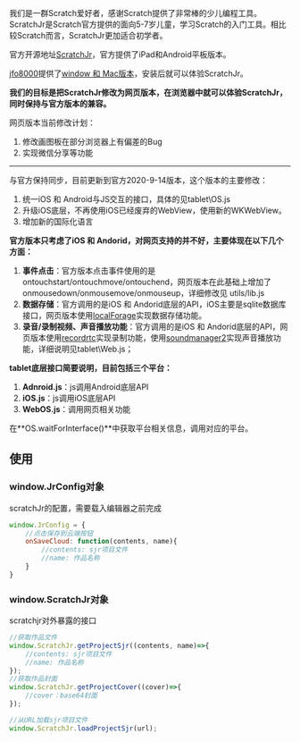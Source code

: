 我们是一群Scratch爱好者，感谢Scratch提供了非常棒的少儿编程工具。
ScratchJr是Scratch官方提供的面向5-7岁儿童，学习Scratch的入门工具。相比较Scratch而言，ScratchJr更加适合初学者。

官方开源地址[ScratchJr](https://github.com/LLK/scratchjr)，官方提供了iPad和Android平板版本。

[jfo8000](https://github.com/jfo8000/ScratchJr-Desktop/)提供了[window 和 Mac版本](https://jfo8000.github.io/ScratchJr-Desktop/)，安装后就可以体验ScratchJr。

**我们的目标是把ScratchJr修改为网页版本，在浏览器中就可以体验ScratchJr，同时保持与官方版本的兼容。**

网页版本当前修改计划：

1. 修改画图板在部分浏览器上有偏差的Bug
2. 实现微信分享等功能

---


与官方保持同步，目前更新到官方2020-9-14版本，这个版本的主要修改：
1. 统一iOS 和 Android与JS交互的接口，具体的见tablet\OS.js
2. 升级iOS底层，不再使用iOS已经废弃的WebView，使用新的WKWebView。
3. 增加新的国际化语言

**官方版本只考虑了iOS 和 Andorid，对网页支持的并不好，主要体现在以下几个方面：**

1. **事件点击**：官方版本点击事件使用的是ontouchstart/ontouchmove/ontouchend，网页版本在此基础上增加了onmousedown/onmousemove/onmouseup，详细修改见 utils/lib.js
2. **数据存储**：官方调用的是iOS 和 Andorid底层的API，iOS主要是sqlite数据库接口，网页版本使用[localForage](https://github.com/localForage/localForage)实现数据存储功能。
3. **录音/录制视频、声音播放功能**：官方调用的是iOS 和 Andorid底层的API，网页版本使用[recordrtc](https://github.com/muaz-khan/RecordRTC)实现录制功能，使用[soundmanager2](https://github.com/scottschiller/SoundManager2)实现声音播放功能，详细说明见tablet\Web.js；


**tablet底层接口简要说明，目前包括三个平台：**
1. **Adnroid.js**：js调用Android底层API
2. **iOS.js**：js调用iOS底层API
3. **WebOS.js**：调用网页相关功能

在**OS.waitForInterface()**中获取平台相关信息，调用对应的平台。

## 使用

### window.JrConfig对象

scratchJr的配置，需要载入编辑器之前完成

```js
window.JrConfig = {
    //点击保存到云端按钮
    onSaveCloud: function(contents, name){
        //contents: sjr项目文件
        //name: 作品名称
    }
}

```

### window.ScratchJr对象

scratchjr对外暴露的接口

```js
//获取作品文件
window.ScratchJr.getProjectSjr((contents, name)=>{
    //contents: sjr项目文件
    //name: 作品名称
});
//获取作品封面
window.ScratchJr.getProjectCover((cover)=>{
    //cover：base64封面
});

//从URL加载sjr项目文件
window.ScratchJr.loadProjectSjr(url);
```
